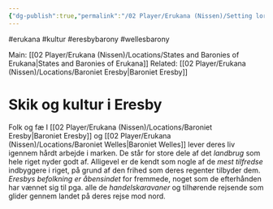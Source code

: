 ```yaml
---
{"dg-publish":true,"permalink":"/02 Player/Erukana (Nissen)/Setting lore/skik og kultur i Eresby/"}
---
```


#erukana #kultur #eresbybarony #wellesbarony 

Main: [[02 Player/Erukana (Nissen)/Locations/States and Baronies of Erukana\|States and Baronies of Erukana]] 
Related: [[02 Player/Erukana (Nissen)/Locations/Baroniet Eresby\|Baroniet Eresby]] 

# Skik og kultur i Eresby

Folk og fæ I [[02 Player/Erukana (Nissen)/Locations/Baroniet Eresby\|Baroniet Eresby]] og [[02 Player/Erukana (Nissen)/Locations/Baroniet Welles\|Baroniet Welles]] lever deres liv igennem hårdt arbejde i marken. De står for store dele af det *landbrug* som hele riget nyder godt af. Alligevel er de kendt som nogle af de *mest tilfredse* indbyggere i riget, på grund af den frihed som deres regenter tilbyder dem. *Eresbys befolkning er åbensindet* for fremmede, noget som de efterhånden har vænnet sig til pga. alle de *handelskaravaner* og tilhørende rejsende som glider gennem landet på deres rejse mod nord. 
